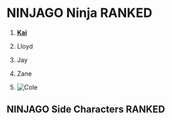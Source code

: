 # NINJAGO Ninja RANKED
1. [**Kai**](https://ninjago.fandom.com/wiki/Kai)

2. Lloyd
3. Jay
4. Zane
5.  ![Cole]()

## NINJAGO Side Characters RANKED
